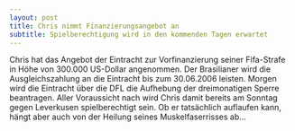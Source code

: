 ```yaml
---
layout: post
title: Chris nimmt Finanzierungsangebot an
subtitle: Spielberechtigung wird in den kommenden Tagen erwartet
---
```


Chris hat das Angebot der Eintracht zur Vorfinanzierung seiner Fifa-Strafe in Höhe von 300.000 US-Dollar angenommen. Der Brasilianer wird die Ausgleichszahlung an die Eintracht bis zum 30.06.2006 leisten. Morgen wird die Eintracht über die DFL die Aufhebung der dreimonatigen Sperre beantragen. Aller Voraussicht nach wird Chris damit bereits am Sonntag gegen Leverkusen spielberechtigt sein. Ob er tatsächlich auflaufen kann, hängt aber auch von der Heilung seines Muskelfaserrisses ab...


